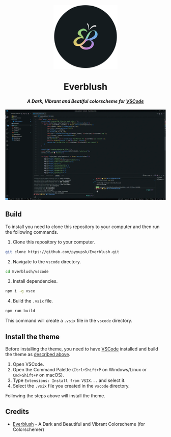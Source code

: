 <div align="center">
<img align="center" src="https://raw.githubusercontent.com/Everblush/assets/main/logo.png" height="200px" width="200px" alt="logo"> 
</div>

<h1 align="center">Everblush</h1> 
<h4 align="center"><i>A Dark, Vibrant and Beatiful colorscheme for <a href="https://code.visualstudio.com/">VSCode</a></i></h4>

<p align="center">
  <img src="assets/preview.webp"/>
</p>

## Build

To install you need to clone this repository to your computer and then run the following commands.

1. Clone this repository to your computer.

```bash
git clone https://github.com/pyyupsk/Everblush.git
```

2. Navigate to the `vscode` directory.

```bash
cd Everblush/vscode
```

3. Install dependencies.

```bash
npm i -g vsce
```

4. Build the `.vsix` file.

```bash
npm run build
```

This command will create a `.vsix` file in the `vscode` directory.

## Install the theme

Before installing the theme, you need to have [VSCode](https://code.visualstudio.com/) installed and build the theme as [described above](#build).

1. Open VSCode.
2. Open the Command Palette (`Ctrl+Shift+P` on Windows/Linux or `Cmd+Shift+P` on macOS).
3. Type `Extensions: Install from VSIX...` and select it.
4. Select the `.vsix` file you created in the `vscode` directory.

Following the steps above will install the theme.

## Credits

-   [Everblush](https://github.com/Everblush) - A Dark and Beautiful and Vibrant Colorscheme (for Colorschemer)
